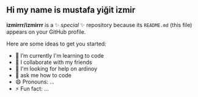 ## Hi my name is mustafa yiğit izmir 
**izmirrr/izmirrr** is a ✨ _special_ ✨ repository because its `README.md` (this file) appears on your GitHub profile.

Here are some ideas to get you started:
- 🌱 I’m currently I'm learning to code 
- 👯 I collaborate with my friends
- 🤔 I'm looking for help on ardinoy
- 💬 ask me how to code
- 😄 Pronouns: ...
- ⚡ Fun fact: ...

